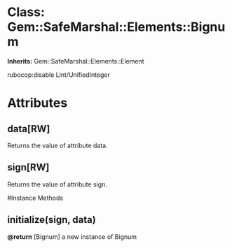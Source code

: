 # Class: Gem::SafeMarshal::Elements::Bignum
**Inherits:** Gem::SafeMarshal::Elements::Element
    

rubocop:disable Lint/UnifiedInteger


# Attributes
## data[RW] [](#attribute-i-data)
Returns the value of attribute data.

## sign[RW] [](#attribute-i-sign)
Returns the value of attribute sign.


#Instance Methods
## initialize(sign, data) [](#method-i-initialize)

**@return** [Bignum] a new instance of Bignum


